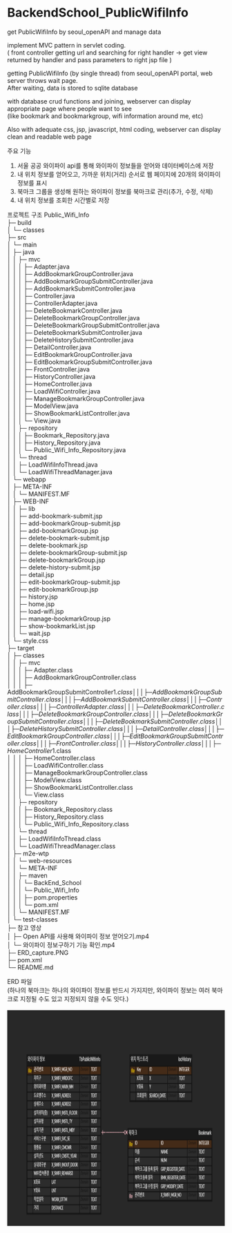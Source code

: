 # BackendSchool_PublicWifiInfo
  get PublicWifiInfo by seoul_openAPI and manage data

implement MVC pattern in servlet coding. <br>
( front controller getting url and searching for right handler ->
                   get view returned by handler and pass parameters to right jsp file )

getting PublicWifiInfo (by single thread) from seoul_openAPI portal, web server throws wait page. <br>
After waiting, data is stored to sqlite database

with database crud functions and joining, webserver can display appropriate page where people want to see <br>
(like bookmark and bookmarkgroup, wifi information around me, etc)

Also with adequate css, jsp, javascript, html coding, webserver can display clean and readable web page 

주요 기능
1. 서울 공공 와이파이 api를 통해 와이파이 정보들을 얻어와 데이터베이스에 저장
2. 내 위치 정보를 얻어오고, 가까운 위치(거리) 순서로 웹 페이지에 20개의 와이파이 정보를 표시
3. 북마크 그룹을 생성해 원하는 와이파이 정보를 북마크로 관리(추가, 수정, 삭제)
4. 내 위치 정보를 조회한 시간별로 저장

프로젝트 구조
Public_Wifi_Info                                         
├─ build                                                 
│  └─ classes                                            
├─ src                                                   
│  └─ main                                               
│     ├─ java                                            
│     │  ├─ mvc                                          
│     │  │  ├─ Adapter.java                              
│     │  │  ├─ AddBookmarkGroupController.java           
│     │  │  ├─ AddBookmarkGroupSubmitController.java     
│     │  │  ├─ AddBookmarkSubmitController.java          
│     │  │  ├─ Controller.java                           
│     │  │  ├─ ControllerAdapter.java                    
│     │  │  ├─ DeleteBookmarkController.java             
│     │  │  ├─ DeleteBookmarkGroupController.java        
│     │  │  ├─ DeleteBookmarkGroupSubmitController.java  
│     │  │  ├─ DeleteBookmarkSubmitController.java       
│     │  │  ├─ DeleteHistorySubmitController.java        
│     │  │  ├─ DetailController.java                     
│     │  │  ├─ EditBookmarkGroupController.java          
│     │  │  ├─ EditBookmarkGroupSubmitController.java    
│     │  │  ├─ FrontController.java                      
│     │  │  ├─ HistoryController.java                    
│     │  │  ├─ HomeController.java                       
│     │  │  ├─ LoadWifiController.java                   
│     │  │  ├─ ManageBookmarkGroupController.java        
│     │  │  ├─ ModelView.java                            
│     │  │  ├─ ShowBookmarkListController.java           
│     │  │  └─ View.java                                 
│     │  ├─ repository                                   
│     │  │  ├─ Bookmark_Repository.java                  
│     │  │  ├─ History_Repository.java                   
│     │  │  └─ Public_Wifi_Info_Repository.java          
│     │  └─ thread                                       
│     │     ├─ LoadWifiInfoThread.java                   
│     │     └─ LoadWifiThreadManager.java                
│     └─ webapp                                          
│        ├─ META-INF                                     
│        │  └─ MANIFEST.MF                               
│        ├─ WEB-INF                                      
│        │  ├─ lib                                       
│        │  ├─ add-bookmark-submit.jsp                   
│        │  ├─ add-bookmarkGroup-submit.jsp              
│        │  ├─ add-bookmarkGroup.jsp                     
│        │  ├─ delete-bookmark-submit.jsp                
│        │  ├─ delete-bookmark.jsp                       
│        │  ├─ delete-bookmarkGroup-submit.jsp           
│        │  ├─ delete-bookmarkGroup.jsp                  
│        │  ├─ delete-history-submit.jsp                 
│        │  ├─ detail.jsp                                
│        │  ├─ edit-bookmarkGroup-submit.jsp             
│        │  ├─ edit-bookmarkGroup.jsp                    
│        │  ├─ history.jsp                               
│        │  ├─ home.jsp                                  
│        │  ├─ load-wifi.jsp                             
│        │  ├─ manage-bookmarkGroup.jsp                  
│        │  ├─ show-bookmarkList.jsp                     
│        │  └─ wait.jsp                                  
│        └─ style.css                                    
├─ target                                                
│  ├─ classes                                            
│  │  ├─ mvc                                             
│  │  │  ├─ Adapter.class                                
│  │  │  ├─ AddBookmarkGroupController.class             
│  │  │  ├─ AddBookmarkGroupSubmitController$1.class     
│  │  │  ├─ AddBookmarkGroupSubmitController.class       
│  │  │  ├─ AddBookmarkSubmitController.class            
│  │  │  ├─ Controller.class                             
│  │  │  ├─ ControllerAdapter.class                      
│  │  │  ├─ DeleteBookmarkController.class               
│  │  │  ├─ DeleteBookmarkGroupController.class          
│  │  │  ├─ DeleteBookmarkGroupSubmitController.class    
│  │  │  ├─ DeleteBookmarkSubmitController.class         
│  │  │  ├─ DeleteHistorySubmitController.class          
│  │  │  ├─ DetailController.class                       
│  │  │  ├─ EditBookmarkGroupController.class            
│  │  │  ├─ EditBookmarkGroupSubmitController.class      
│  │  │  ├─ FrontController.class                        
│  │  │  ├─ HistoryController.class                      
│  │  │  ├─ HomeController$1.class                       
│  │  │  ├─ HomeController.class                         
│  │  │  ├─ LoadWifiController.class                     
│  │  │  ├─ ManageBookmarkGroupController.class          
│  │  │  ├─ ModelView.class                              
│  │  │  ├─ ShowBookmarkListController.class             
│  │  │  └─ View.class                                   
│  │  ├─ repository                                      
│  │  │  ├─ Bookmark_Repository.class                    
│  │  │  ├─ History_Repository.class                     
│  │  │  └─ Public_Wifi_Info_Repository.class            
│  │  └─ thread                                          
│  │     ├─ LoadWifiInfoThread.class                     
│  │     └─ LoadWifiThreadManager.class                  
│  ├─ m2e-wtp                                            
│  │  └─ web-resources                                   
│  │     └─ META-INF                                     
│  │        ├─ maven                                     
│  │        │  └─ BackEnd_School                         
│  │        │     └─ Public_Wifi_Info                    
│  │        │        ├─ pom.properties                   
│  │        │        └─ pom.xml                          
│  │        └─ MANIFEST.MF                               
│  └─ test-classes                                       
├─ 참고 영상                                                 
│  ├─ Open API를 사용해 와이파이 정보 얻어오기.mp4                     
│  └─ 와이파이 정보구하기 기능 확인.mp4                               
├─ ERD_capture.PNG                                       
├─ pom.xml                                               
└─ README.md                 

ERD 파일 <br>
(하나의 북마크는 하나의 와이파이 정보를 반드시 가지지만, 와이파이 정보는 여러 북마크로 지정될 수도 있고 지정되지 않을 수도 잇다.) <br><br>
<img width="800px" height="500px" src = "./ERD_capture.PNG">
